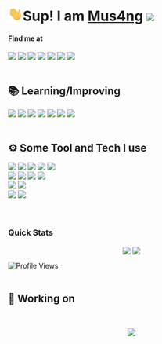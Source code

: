<h1> <img src="https://raw.githubusercontent.com/ABSphreak/ABSphreak/master/gifs/Hi.gif" width="30px">Sup! I am <a href="https://github.com/Mus4ng">Mus4ng</a> <img src="https://emojis.slackmojis.com/emojis/images/1600706728/10521/meow_code.gif?1600706728" width="30px"></h1>
</h1>

#### Find me at
<a href="https://www.instagram.com/mus4ng/"><img src="https://img.shields.io/badge/Instagram-E4405F?style=for-the-badge&logo=instagram&logoColor=white"></a>
<a href="https://www.linkedin.com/in/nicholasmacosta/"><img src="https://img.shields.io/badge/LinkedIn-0077B5?style=for-the-badge&logo=linkedin&logoColor=white"></a>
<a href="https://www.behance.net/mus4ngdesign"><img src="https://img.shields.io/badge/-Behance-blue?style=for-the-badge&logo=behance&logoColor=white"></a>
<a href="https://twitter.com/musangkkk"><img src="https://img.shields.io/badge/Twitter-1DA1F2?style=for-the-badge&logo=twitter&logoColor=white"></a>
<a href="https://www.twitch.tv/mus4ng"><img src="https://img.shields.io/badge/Twitch-9146FF?style=for-the-badge&logo=twitch&logoColor=white"></a>
<a href="https://api.whatsapp.com/send?phone=5511956523233"><img src="https://img.shields.io/badge/WhatsApp-25D366?style=for-the-badge&logo=whatsapp&logoColor=white"></a>
<a href="https://linktr.ee/mus4ng.design"><img src="https://img.shields.io/badge/linktree-39E09B?style=for-the-badge&logo=linktree&logoColor=white"></a><br><br>

## 📚 Learning/Improving
<summary>

<img src="https://img.shields.io/badge/PHP-777BB4?style=for-the-badge&logo=php&logoColor=white">
<img src="https://img.shields.io/badge/C%23-239120?style=for-the-badge&logo=c-sharp&logoColor=white">
<img src="https://img.shields.io/badge/JavaScript-323330?style=for-the-badge&logo=javascript&logoColor=F7DF1E">
<img src="https://img.shields.io/badge/Laravel-FF2D20?style=for-the-badge&logo=laravel&logoColor=white">
<img src="https://img.shields.io/badge/.NET-5C2D91?style=for-the-badge&logo=.net&logColor=white">
<img src="https://img.shields.io/badge/React_Native-20232A?style=for-the-badge&logo=react&logoColor=61DAFB">
<img src="https://img.shields.io/badge/CSS3-1572B6?style=for-the-badge&logo=css3&logoColor=white">
</summary><br>

## ⚙️ Some Tool and Tech I use
<summary>
<img src="https://img.shields.io/badge/HTML5-E34F26?style=for-the-badge&logo=html5&logoColor=white">
<img src="https://img.shields.io/badge/JavaScript-F7DF1E?style=for-the-badge&logo=javascript&logoColor=black">
<img src="https://img.shields.io/badge/CSS3-1572B6?style=for-the-badge&logo=css3&logoColor=white">
<img src="https://img.shields.io/badge/Tailwind_CSS-38B2AC?style=for-the-badge&logo=tailwind-css&logoColor=white">
<img src="https://img.shields.io/badge/Bootstrap-563D7C?style=for-the-badge&logo=bootstrap&logoColor=white"><br>
<img src="https://img.shields.io/badge/C%23-239120?style=for-the-badge&logo=c-sharp&logoColor=white">
<img src="https://img.shields.io/badge/PHP-777BB4?style=for-the-badge&logo=php&logoColor=white">
<img src="https://img.shields.io/badge/JavaScript-323330?style=for-the-badge&logo=javascript&logoColor=F7DF1E">
<img src="https://img.shields.io/badge/Python-3776AB?style=for-the-badge&logo=python&logoColor=white"><br>
<img src="https://img.shields.io/badge/MySQL-00000F?style=for-the-badge&logo=mysql&logoColor=white">
<img src="https://img.shields.io/badge/Microsoft%20SQL%20Sever-CC2927?style=for-the-badge&logo=microsoft%20sql%20server&logoColor=white"><br>
<img src="https://img.shields.io/badge/Laravel-FF2D20?style=for-the-badge&logo=laravel&logoColor=white">
<img src="https://img.shields.io/badge/.NET-5C2D91?style=for-the-badge&logo=.net&logColor=white"><br>
</summary><br><br>



### Quick Stats
<p align="center">
<img align="center" src="https://github-readme-stats.vercel.app/api?username=Mus4ng&show_icons=true&theme=radical" />
<img align="center" src="https://github-readme-stats.vercel.app/api/top-langs/?username=Mus4ng&theme=radical" />
</p>



![Profile Views](https://komarev.com/ghpvc/?username=Mus4ng)<br><br>



## 🚀 Working on
<br>
<p align="center">
<a href="https://github.com/Mus4ng/Noticias-ASP.NET-N-Tier">
<img src="https://github-readme-stats.vercel.app/api/pin/?username=Mus4ng&repo=Noticias-ASP.NET-N-Tier&show_owner=true&theme=radical" />

